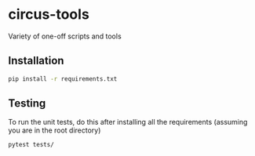 # circus-tools
Variety of one-off scripts and tools

## Installation

```bash
pip install -r requirements.txt
```

## Testing 

To run the unit tests, do this after installing all the requirements (assuming you are in the root directory)

```bash
pytest tests/
```

